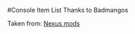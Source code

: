 #Console Item List
Thanks to Badmangos 

Taken from: [Nexus mods](https://www.nexusmods.com/cyberpunk2077/mods/186)